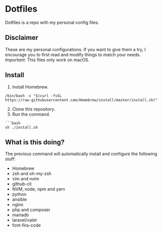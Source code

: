 # Dotfiles
Dotfiles is a repo with my personal config files.

## Disclaimer
These are my personal configurations. If you want to give them a try, I encourage you to first read and modify things to match your needs.
*Important:* This files only work on macOS.

## Install
1. Install Homebrew.
```
/bin/bash -c "$(curl -fsSL https://raw.githubusercontent.com/Homebrew/install/master/install.sh)"
```
2. Clone this repository.
3. Run the command.
```
```bash
sh ./install.sh
```

## What is this doing?
The previous command will automatically install and configure the following stuff:
 - Homebrew
 - zsh and oh-my-zsh
 - vim and nvim
 - github-cli
 - NVM, node, npm and yarn
 - python
 - ansible
 - nginx
 - php and composer
 - mariadb
 - laravel/valet
 - font-fira-code
